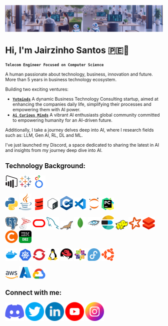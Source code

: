 <img src='assets/look-and-feel/banner/banner_gh_jairzinho-v1.0.png' alt='my banner'>

<h1 align="Left">
  Hi, I'm Jairzinho Santos 🇵🇪👋
</h1>

**`Telecom Engineer Focused on Computer Science`**

A human passionate about technology, business, innovation and future. More than 5 years in business technology ecosystem.

Building two exciting ventures:
- [**`Yotminds`**](https://www.linkedin.com/company/yotminds/) A dynamic Business Technology Consulting startup, aimed at enhancing the companies daily life, simplifying their processes and empowering them with AI power.
- [**`Ai Curious Minds`**](https://www.aicuriousminds.com) A vibrant AI enthusiasts global community committed to empowering humanity for an AI-driven future.

Additionally, I take a journey delves deep into AI, where I research fields such as: LLM, Gen AI, RL, DL and ML.

I've just launched my Discord, a space dedicated to sharing the latest in AI and insights from my journey deep dive into AI.

<h2 align="left">
  Technology Background:
</h2>

<p align='left' alt='icon | visualization-tools'>
    <img src='assets/look-and-feel/icons/technologies/visualization-tools/powerbi.png' alt='icon | powerbi' width='40px'/></a>
    <img src='assets/look-and-feel/icons/technologies/visualization-tools/tableau.webp' alt='icon | tableau' width='40px'/></a>
    <img src='assets/look-and-feel/icons/technologies/visualization-tools/looker.svg' alt='icon | looker' width='40px'/></a>
</p>

<p align='left' alt='icon | programming-languages'>
    <img src='assets/look-and-feel/icons/technologies/programming-languages/python.png' alt='icon | python' width='40px'/></a>
    <img src='assets/look-and-feel/icons/technologies/programming-languages/java.png' alt='icon | java' width='40px'/></a>
    <img src='assets/look-and-feel/icons/technologies/programming-languages/scala.png' alt='icon | scala' width='40px'/></a>
    <img src='assets/look-and-feel/icons/technologies/programming-languages/bash.png' alt='icon | bash' width='40px'/></a>
    <img src='assets/look-and-feel/icons/technologies/programming-languages/c++.png' alt='icon | c++' width='40px'/></a>
    <img src='assets/look-and-feel/icons/technologies/programming-languages/vscode.png' alt='icon | vscode' width='40px'/></a>
    <img src='assets/look-and-feel/icons/technologies/programming-languages/jupyter.png' alt='icon | jupyter' width='40px'/></a>
    <img src='assets/look-and-feel/icons/technologies/programming-languages/pycharm.png' alt='icon | pycharm' width='40px'/></a>
</p>

<p align='left' alt='icon | databases'>
    <img src='assets/look-and-feel/icons/technologies/databases/postgresql.png' alt='icon | postgresql' width='40px'/></a>
    <img src='assets/look-and-feel/icons/technologies/databases/sql-server.png' alt='icon | sql-server' width='40px'/></a>
    <img src='assets/look-and-feel/icons/technologies/databases/oracle.png' alt='icon | oracle' width='40px'/></a>
    <img src='assets/look-and-feel/icons/technologies/databases/mysql.png' alt='icon | mysql' width='40px'/></a>
    <img src='assets/look-and-feel/icons/technologies/databases/mariadb.png' alt='icon | mariadb' width='40px'/></a>
    <img src='assets/look-and-feel/icons/technologies/databases/mongodb.png' alt='icon | mongodb' width='40px'/></a>
    <img src='assets/look-and-feel/icons/technologies/databases/cassandra.png' alt='icon | cassandra' width='40px'/></a>
    <img src='assets/look-and-feel/icons/technologies/databases/elasticsearch.png' alt='icon | elasticsearch' width='40px'/></a>
    <img src='assets/look-and-feel/icons/technologies/databases/hadoop.png' alt='icon | hadoop' width='40px'/></a>
    <img src='assets/look-and-feel/icons/technologies/databases/spark.png' alt='icon | spark' width='40px'/></a>
    <img src='assets/look-and-feel/icons/technologies/databases/databricks.png' alt='icon | databricks' width='40px'/></a>
    <img src='assets/look-and-feel/icons/technologies/databases/cloudera.png' alt='icon | cloudera' width='40px'/></a>
    <img src='assets/look-and-feel/icons/technologies/databases/ibm-db2.png' alt='icon | ibm-db2' width='40px'/></a>
</p>

<p align='left' alt='icon | s.o.'>
    <img src='assets/look-and-feel/icons/technologies/s.o./docker.webp' alt='icon | docker' width='40px'/></a>
    <img src='assets/look-and-feel/icons/technologies/s.o./kubernetes.png' alt='icon | kubernetes' width='40px'/></a>
    <img src='assets/look-and-feel/icons/technologies/s.o./openshift.webp' alt='icon | openshift' width='40px'/></a>
    <img src='assets/look-and-feel/icons/technologies/s.o./linux.png' alt='icon | linux' width='40px'/></a>
    <img src='assets/look-and-feel/icons/technologies/s.o./redhat.png' alt='icon | red-hat' width='40px'/></a>
    <img src='assets/look-and-feel/icons/technologies/s.o./centos.png' alt='icon | centos' width='40px'/></a>
    <img src='assets/look-and-feel/icons/technologies/s.o./fedora.png' alt='icon | fedora' width='40px'/></a>
    <img src='assets/look-and-feel/icons/technologies/s.o./ubuntu.png' alt='icon | ubuntu' width='40px'/></a>
</p>

<p align='left' alt='icon | cloud'>
    <img src='assets/look-and-feel/icons/technologies/cloud/aws.png' alt='icon | aws' width='40px'/></a>
    <img src='assets/look-and-feel/icons/technologies/cloud/azure.png' alt='icon | azure' width='40px'/></a>
    <img src='assets/look-and-feel/icons/technologies/cloud/gcp.png' alt='icon | gcp' width='40px'/></a>
</p>

<h2 align="left">
  Connect with me:
</h2>
<p align='left'>
  <a href='pending_discord_link'>
    <img src='assets/look-and-feel/icons/social-networks/color/discord.png' alt='icon | Discord' width='60px'/></a>
  <a href='https://twitter.com/_jairzinho_'>
    <img src='assets/look-and-feel/icons/social-networks/color/twitter.png' alt='icon | Twitter' width='60px'/></a>
  <a href='https://www.linkedin.com/in/jairzinhosantos/'>
    <img src='assets/look-and-feel/icons/social-networks/color/linkedin.png' alt='icon | Linkedin' width='60px'/></a>
  <a href='https://www.youtube.com/@jairzinho.santos'>
    <img src='assets/look-and-feel/icons/social-networks/color/youtube.png' alt='icon | Youtube' width='60px'/></a>
  <a href='https://www.instagram.com/jairzinho.santos/'>
    <img src='assets/look-and-feel/icons/social-networks/color/instagram.png' alt='icon | Instagram' width='60px'/></a>
</p>
